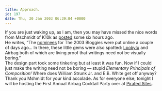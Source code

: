 ```yaml
---
title: Approach.
id: 197
date: Thu, 30 Jan 2003 06:39:04 +0000
---
```


If you are just waking up, as I am, then you may have missed the nice words from Mschmidt of K10k as [posted](http://www.k10k.net/newspost.aspx?id=8282) some six hours ago.  
 He writes, “The [nominees](http://www.gregstorey.com/airbag/bloggies.html) for The 2003 Bloggies were put online a couple of days ago… In there, these little gems were also spotted: [Loobylu](http://www.loobylu.com/) and Airbag both of which are living proof that writings need not be visually boring.”  
 The design part took some tinkering but at least it was fun. Now if I could just make the writing need not be boring — stupid *Elementary Principals of Composition!* Where does William Strunk Jr. and E.B. White get off anyway?  
 Thank you Mshmidt for your kind accolade. As for everyone else, tonight I will be hosting the First Annual Airbag Cocktail Party over at [Pirated Sites](http://www.pirated-sites.com/).


